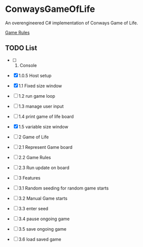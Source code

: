# ConwaysGameOfLife
An overengineered C# implementation of Conways Game of Life.

[Game Rules](https://conwaylife.com/)

## TODO List

- [ ] 1. Console
- [x] 1.0.5 Host setup
- [x] 1.1 Fixed size window
- [ ] 1.2 run game loop
- [ ] 1.3 manage user input
- [ ] 1.4 print game of life board
- [x] 1.5 variable size window

- [ ] 2 Game of Life
- [ ] 2.1 Represent Game board
- [ ] 2.2 Game Rules
- [ ] 2.3 Run update on board

- [ ] 3 Features
- [ ] 3.1 Random seeding for random game starts
- [ ] 3.2 Manual Game starts
- [ ] 3.3 enter seed
- [ ] 3.4 pause ongoing game
- [ ] 3.5 save ongoing game
- [ ] 3.6 load saved game
